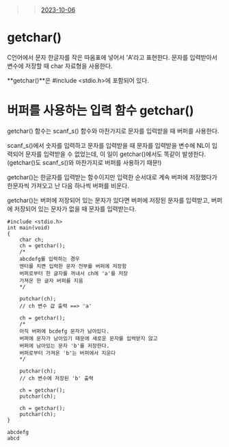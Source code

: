 >> [2023-10-06](https://github.com/sseinn/myTIL/blob/main/2023-10-05.md)

# getchar()

C언어에서 문자 한글자를 작은 따옴표에 넣어서 'A'라고 표현한다. 
문자를 입력받아서 변수에 저장할 때 char 자료형을 사용한다. 

**getchar()**은 #include <stdio.h>에 포함되어 있다. 

# 버퍼를 사용하는 입력 함수 getchar()

getchar() 함수는 scanf_s() 함수와 마찬가지로 문자를 입력받을 때 버퍼를 사용한다.

scanf_s()에서 숫자를 입력하고 문자를 입력받을 때 문자를 입력받을 변수에 NL이 입력되어 문자를 입력받을 수 없었는데, 이 일이 getchar()에서도 똑같이 발생한다. (getchar()도 scanf_s()와 마찬가지로 버퍼를 사용하기 때문!)

getchar()는 한글자를 입력받는 함수이지만 입력한 순서대로 계속 버퍼에 저장했다가 한문자씩 가져오고 난 다음 하나씩 버퍼를 비운다. 

getchar()는 버퍼에 저장되어 있는 문자가 있다면 버퍼에 저장된 문자를 입력받고, 버퍼에 저장되어 있는 문자가 없을 때 문자를 입력받는다. 


```
#include <stdio.h>
int main(void)
{
	char ch;
	ch = getchar();
	/*
	abcdefg를 입력하는 경우 
	엔터를 치면 입력한 문자 전부를 버퍼에 저장함
	버퍼로부터 한 글자를 꺼내서 ch에 'a'를 저장
	가져온 한 글자 버퍼를 지움
	*/

	putchar(ch);
	// ch 변수 값 출력 ==> 'a'

	ch = getchar();
	/*
	아직 버퍼에 bcdefg 문자가 남아있다. 
	버퍼에 문자가 남아있기 때문에 새로운 문자를 입력받지 않고 
	버퍼에 남아있는 문자 'b'를 저장한다.
	버퍼로부터 가져온 'b'는 버퍼에서 지운다 
	*/

	putchar(ch);
	// ch 변수에 저장된 'b' 출력

	ch = getchar();
	putchar(ch);

	ch = getchar();
	putchar(ch);
}
```

```
abcdefg
abcd
```


